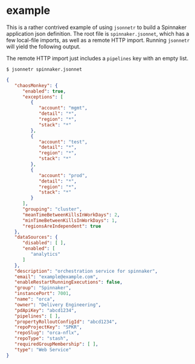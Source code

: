 # example

This is a rather contrived example of using `jsonnetr` to build a Spinnaker 
application json definition. The root file is `spinnaker.jsonnet`, which has
a few local-file imports, as well as a remote HTTP import. Running `jsonnetr`
will yield the following output.

The remote HTTP import just includes a `pipelines` key with an empty list.

```
$ jsonnetr spinnaker.jsonnet
```

```json
{
   "chaosMonkey": {
      "enabled": true,
      "exceptions": [
         {
            "account": "mgmt",
            "detail": "*",
            "region": "*",
            "stack": "*"
         },
         {
            "account": "test",
            "detail": "*",
            "region": "*",
            "stack": "*"
         },
         {
            "account": "prod",
            "detail": "*",
            "region": "*",
            "stack": "*"
         }
      ],
      "grouping": "cluster",
      "meanTimeBetweenKillsInWorkDays": 2,
      "minTimeBetweenKillsInWorkDays": 1,
      "regionsAreIndependent": true
   },
   "dataSources": {
      "disabled": [ ],
      "enabled": [
         "analytics"
      ]
   },
   "description": "orchestration service for spinnaker",
   "email": "example@example.com",
   "enableRestartRunningExecutions": false,
   "group": "Spinnaker",
   "instancePort": 7001,
   "name": "orca",
   "owner": "Delivery Engineering",
   "pdApiKey": "abcd1234",
   "pipelines": [ ],
   "propertyRolloutConfigId": "abcd1234",
   "repoProjectKey": "SPKR",
   "repoSlug": "orca-nflx",
   "repoType": "stash",
   "requiredGroupMembership": [ ],
   "type": "Web Service"
}
```

